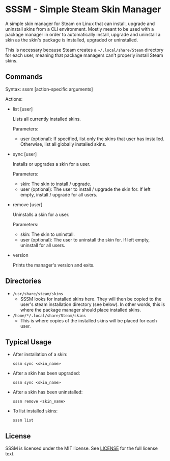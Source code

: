 # SSSM - Simple Steam Skin Manager
A simple skin manager for Steam on Linux that can install, upgrade and uninstall skins from a CLI environment.
Mostly meant to be used with a package manager in order to automatically install, upgrade and uninstall a skin as the skin's package is installed, upgraded or uninstalled.

This is necessary because Steam creates a `~/.local/share/Steam` directory for each user, meaning that package managers can't properly install Steam skins.

## Commands
Syntax: sssm <action> [action-specific arguments]

Actions:
- list [user]

  Lists all currently installed skins.

  Parameters:
    - user (optional): If specified, list only the skins that user has installed. Otherwise, list all globally installed skins.
- sync <skin> [user]

  Installs or upgrades a skin for a user.

  Parameters:
    - skin: The skin to install / upgrade.
    - user (optional): The user to install / upgrade the skin for. If left empty, install / upgrade for all users.
- remove <skin> [user]

  Uninstalls a skin for a user.

  Parameters:
    - skin: The skin to uninstall.
    - user (optional): The user to uninstall the skin for. If left empty, uninstall for all users.
- version

  Prints the manager's version and exits.

## Directories
- `/usr/share/steam/skins`
    - SSSM looks for installed skins here. They will then be copied to the user's steam installation directory (see below). In other words, this is where the package manager should place installed skins.
- `/home/*/.local/share/Steam/skins`
    - This is where copies of the installed skins will be placed for each user.

## Typical Usage
- After installation of a skin:

    `sssm sync <skin_name>`

- After a skin has been upgraded:

    `sssm sync <skin_name>`

- After a skin has been uninstalled:

    `sssm remove <skin_name>`

- To list installed skins:

    `sssm list`

## License
SSSM is licensed under the MIT license. See [LICENSE](LICENSE) for the full license text.
